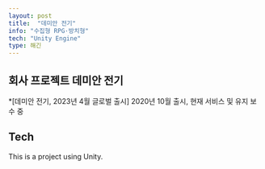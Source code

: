 ```yaml
---
layout: post
title:  "데미안 전기"
info: "수집형 RPG·방치형"
tech: "Unity Engine"
type: 해긴
---
```


## 회사 프로젝트 데미안 전기
*[데미안 전기, 2023년 4월 글로벌 출시]
   2020년 10월 출시, 현재 서비스 및 유지 보수 중

## Tech
This is a project using Unity.  
